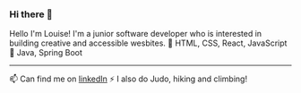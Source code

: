 ### Hi there 👋

Hello I'm Louise! I'm a junior software developer who is interested in building creative and accessible wesbites.
🌳 HTML, CSS, React, JavaScript
🌱 Java, Spring Boot

---
📫 Can find me on [linkedIn](https://www.linkedin.com/in/louiselokyeewong/)
⚡ I also do Judo, hiking and climbing!
